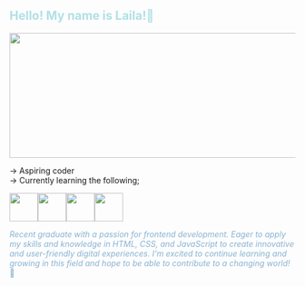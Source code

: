 <h2 style="color: powderblue"> Hello! My name is Laila!👋 </h2>

<img src="https://i.pinimg.com/originals/8b/2c/3f/8b2c3fa65b2d1d36400ae74371a54b49.jpg" style="width:800px; height:220px;">


<p style="color:Grayish blue;">

-> Aspiring coder<br>
-> Currently learning the following;
</p>

<img src="https://cdn.jsdelivr.net/gh/devicons/devicon@latest/icons/html5/html5-original.svg" style="width:50px; height:50px;"><img src="https://cdn.jsdelivr.net/gh/devicons/devicon@latest/icons/css3/css3-original.svg" style="width:50px; height:50px;"><img src="https://cdn.jsdelivr.net/gh/devicons/devicon@latest/icons/visualstudio/visualstudio-plain.svg" style="width:50px; height:50px;"><img src="https://cdn.jsdelivr.net/gh/devicons/devicon@latest/icons/javascript/javascript-plain.svg" style="width:50px; height:50px;">

<p style="color:#86B2D3;"> <em>Recent graduate with a passion for frontend development. Eager to apply my skills and knowledge in HTML, CSS, and JavaScript to create innovative and user-friendly digital experiences. I'm excited to continue learning and growing in this field and hope to be able to contribute to a changing world!</em> 🫡 </p>
